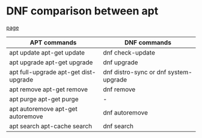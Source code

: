 # DNF comparison between apt

[page](https://www.fosslinux.com/47693/fedora-package-management-with-dnf.htm)

| APT commands | DNF commands |
| --- | --- |
| apt update apt-get update | dnf check-update |
| apt upgrade apt-get upgrade | dnf upgrade |
| apt full-upgrade apt-get dist-upgrade | dnf distro-sync or dnf system-upgrade |
| apt remove apt-get remove | dnf remove |
| apt purge apt-get purge | - | 
| apt autoremove apt-get autoremove | dnf autoremove |
| apt search apt-cache search | dnf search |